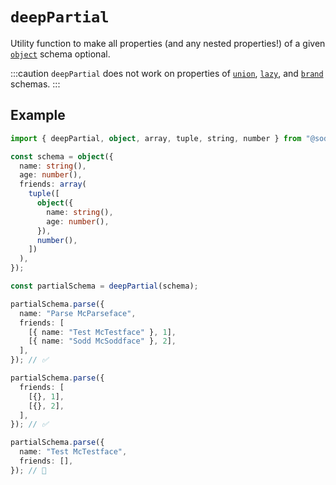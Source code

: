 # `deepPartial`

Utility function to make all properties (and any nested properties!) of a given [`object`](/api/schemas/object) schema optional.

:::caution
`deepPartial` does not work on properties of [`union`](/api/schemas/union), [`lazy`](/api/schemas/lazy), and [`brand`](/api/schemas/brand) schemas.
:::

## Example

```ts
import { deepPartial, object, array, tuple, string, number } from "@sodd/core";

const schema = object({
  name: string(),
  age: number(),
  friends: array(
    tuple([
      object({
        name: string(),
        age: number(),
      }),
      number(),
    ])
  ),
});

const partialSchema = deepPartial(schema);

partialSchema.parse({
  name: "Parse McParseface",
  friends: [
    [{ name: "Test McTestface" }, 1],
    [{ name: "Sodd McSoddface" }, 2],
  ],
}); // ✅

partialSchema.parse({
  friends: [
    [{}, 1],
    [{}, 2],
  ],
}); // ✅

partialSchema.parse({
  name: "Test McTestface",
  friends: [],
}); // 🚨
```
